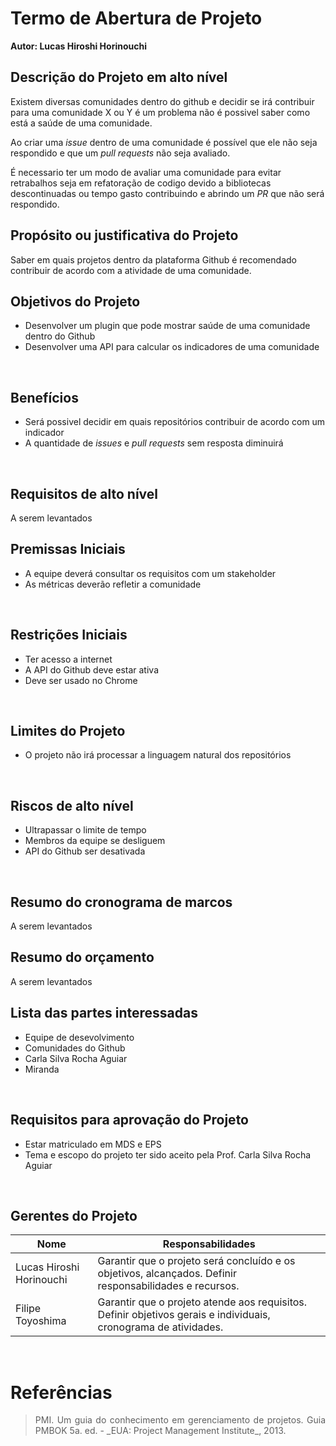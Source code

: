 # Termo de Abertura de Projeto

**Autor: Lucas Hiroshi Horinouchi**

## Descrição do Projeto em alto nível
Existem diversas comunidades dentro do github e decidir se irá contribuir para uma comunidade X ou Y é um problema não é possivel saber como está a saúde de uma comunidade.

Ao criar uma *issue* dentro de uma comunidade é possível que ele não seja respondido e que um *pull requests* não seja avaliado. 

É necessario ter um modo de avaliar uma comunidade para evitar retrabalhos seja em refatoração de codigo devido a bibliotecas descontinuadas ou tempo gasto contribuindo e abrindo um *PR* que não será respondido.
<br>

## Propósito ou justificativa do Projeto
Saber em quais projetos dentro da plataforma Github é recomendado contribuir de acordo com a atividade de uma comunidade.
<br>

## Objetivos do Projeto
- Desenvolver um plugin que pode mostrar saúde de uma comunidade dentro do Github
- Desenvolver uma API para calcular os indicadores de uma comunidade
<br>

## Benefícios
- Será possivel decidir em quais repositórios contribuir de acordo com um indicador
- A quantidade de *issues* e *pull requests* sem resposta diminuirá
<br>

## Requisitos de alto nível
A serem levantados
<br>

## Premissas Iniciais
- A equipe deverá consultar os requisitos com um stakeholder
- As métricas deverão refletir a comunidade
<br>

## Restrições Iniciais
- Ter acesso a internet
- A API do Github deve estar ativa
- Deve ser usado no Chrome
<br>

## Limites do Projeto
- O projeto não irá processar a linguagem natural dos repositórios
<br>


## Riscos de alto nível
- Ultrapassar o limite de tempo
- Membros da equipe se desliguem
- API do Github ser desativada
<br>

## Resumo do cronograma de marcos
A serem levantados
<br>

## Resumo do orçamento
A serem levantados
<br>

## Lista das partes interessadas
- Equipe de desevolvimento
- Comunidades do Github
- Carla Silva Rocha Aguiar
- Miranda
<br>

## Requisitos para aprovação do Projeto
- Estar matriculado em MDS e EPS
- Tema e escopo do projeto ter sido aceito pela Prof. Carla Silva Rocha Aguiar
<br>

## Gerentes do Projeto

|Nome|Responsabilidades|
|----|-----------------|
| Lucas Hiroshi Horinouchi | Garantir que o projeto será concluído e os objetivos, alcançados. Definir responsabilidades e recursos. |
| Filipe Toyoshima | Garantir que o projeto atende aos requisitos. Definir objetivos gerais e individuais, cronograma de atividades. |

<br>

# Referências

> <p align = "justify"> PMI. Um guia do conhecimento em gerenciamento de projetos. Guia PMBOK 5a. ed. - _EUA: Project Management Institute_, 2013.</p>
